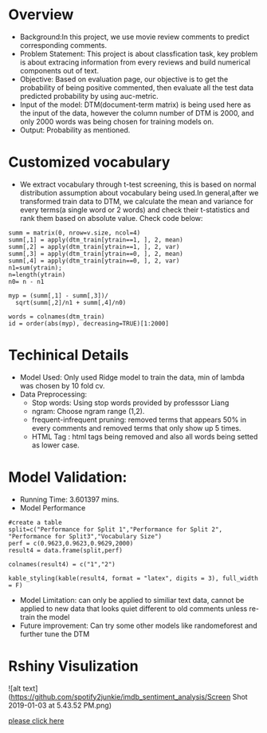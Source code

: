 # Overview 

* Background:In this project, we use movie review comments to predict corresponding comments.
* Problem Statement: This project is about classfication task, key problem is about extracing information from every reviews and build numerical components out of text.
* Objective: Based on evaluation page, our objective is to get the probability of being positive commented, then evaluate all the test data predicted probability by using auc-metric.
* Input of the model: DTM(document-term matrix) is being used here as the input of the data, however the column number of DTM is 2000, and only 2000 words was being chosen for training models on.
* Output: Probability as mentioned.

# Customized vocabulary

* We extract vocabulary through t-test screening, this is based on normal distribution assumption about vocabulary being used.In general,after we transformed train data to DTM, we calculate the mean and variance for every terms(a single word or 2 words) and check their t-statistics and rank them based on absolute value. Check code below:
```{r,eval=FALSE}
summ = matrix(0, nrow=v.size, ncol=4)
summ[,1] = apply(dtm_train[ytrain==1, ], 2, mean)
summ[,2] = apply(dtm_train[ytrain==1, ], 2, var)
summ[,3] = apply(dtm_train[ytrain==0, ], 2, mean)
summ[,4] = apply(dtm_train[ytrain==0, ], 2, var)
n1=sum(ytrain); 
n=length(ytrain)
n0= n - n1

myp = (summ[,1] - summ[,3])/
  sqrt(summ[,2]/n1 + summ[,4]/n0)

words = colnames(dtm_train)
id = order(abs(myp), decreasing=TRUE)[1:2000]
```

# Techinical Details
* Model Used: Only used Ridge model to train the data, min of lambda was chosen by 10 fold cv.
* Data Preprocessing:
  - Stop words: Using stop words provided by professsor Liang
  - ngram: Choose ngram range (1,2).
  - frequent-infrequent pruning: removed terms that appears 50% in every comments and removed terms that only show up 5 times.
  - HTML Tag : html tags being removed and also all words being setted as lower case.
  
# Model Validation:
* Running Time: 3.601397 mins.
* Model Performance
```{r}
#create a table 
split=c("Performance for Split 1","Performance for Split 2",
"Performance for Split3","Vocabulary Size")
perf = c(0.9623,0.9623,0.9629,2000)
result4 = data.frame(split,perf)

colnames(result4) = c("1","2")

kable_styling(kable(result4, format = "latex", digits = 3), full_width = F) 
```

* Model Limitation: can only be applied to similiar text data, cannot be applied to new data that looks quiet different to old comments unless re-train the model 
* Future improvement: Can try some other models like randomeforest and further tune the DTM

# Rshiny Visulization
![alt text](https://github.com/spotify2junkie/imdb_sentiment_analysis/Screen Shot 2019-01-03 at 5.43.52 PM.png)

[please click here](https://yuhuiluo.shinyapps.io/shiny/)
